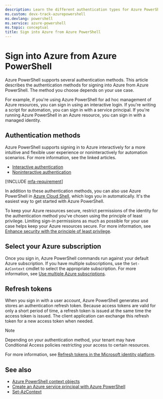 ```yaml
---
description: Learn the different authentication types for Azure PowerShell — sign in interactively, with a service principal, or with managed identities for Azure resources.
ms.custom: devx-track-azurepowershell
ms.devlang: powershell
ms.service: azure-powershell
ms.topic: conceptual
title: Sign into Azure from Azure PowerShell
---
```


# Sign into Azure from Azure PowerShell

Azure PowerShell supports several authentication methods. This article describes the authentication
methods for signing into Azure from Azure PowerShell. The method you choose depends on your use
case.

For example, if you're using Azure PowerShell for ad hoc management of Azure resources, you can sign
in using an interactive login. If you're writing a script for automation, you can sign in with a
service principal. If you're running Azure PowerShell in an Azure resource, you can sign in with a
managed identity.

## Authentication methods

Azure PowerShell supports signing in to Azure interactively for a more intuitive and flexible user
experience or noninteractively for automation scenarios. For more information, see the linked
articles.

- [Interactive authentication][authenticate-interactive]
- [Noninteractive authentication][authenticate-noninteractive]

[!INCLUDE [mfa-requirement](../../includes/mfa-requirement.md)]

In addition to these authentication methods, you can also use Azure PowerShell in
[Azure Cloud Shell][azure-cloud-shell], which logs you in automatically. It's the easiest way to get
started with Azure PowerShell.

To keep your Azure resources secure, restrict permissions of the identity for the authentication
method you've chosen using the principle of least privilege. Limiting sign-in permissions as much as
possible for your use case helps keep your Azure resources secure. For more information, see
[Enhance security with the principle of least privilege][principle-of-least-privilege].

## Select your Azure subscription

Once you sign in, Azure PowerShell commands run against your default Azure subscription. If you have
multiple subscriptions, use the `Set-AzContext` cmdlet to select the appropriate subscription. For
more information, see [Use multiple Azure subscriptions][use-multiple-subscriptions].

## Refresh tokens

When you sign in with a user account, Azure PowerShell generates and stores an authentication
refresh token. Because access tokens are valid for only a short period of time, a refresh token is
issued at the same time the access token is issued. The client application can exchange this refresh
token for a new access token when needed.

> [!NOTE]
> Depending on your authentication method, your tenant may have Conditional Access policies
> restricting your access to certain resources.

For more information, see [Refresh tokens in the Microsoft identity platform][refresh-tokens].

## See also

- [Azure PowerShell context objects](context-persistence.md)
- [Create an Azure service principal with Azure PowerShell](create-azure-service-principal-azureps.md)
- [Set-AzContext][select-azcontext]

<!-- link references -->
[azure-cloud-shell]: /azure/cloud-shell/overview
[authenticate-interactive]: authenticate-interactive.md
[authenticate-noninteractive]: authenticate-noninteractive.md
[principle-of-least-privilege]: /entra/identity-platform/secure-least-privileged-access
[use-multiple-subscriptions]: /powershell/azure/manage-subscriptions-azureps
[select-azcontext]: /powershell/module/az.accounts/set-azcontext
[refresh-tokens]: /entra/identity-platform/refresh-tokens
